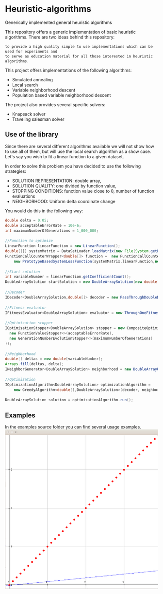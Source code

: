 # Heuristic-algorithms
Generically implemented general heuristic algorithms

This repository offers a generic implementation of basic heuristic algorithms. There are two ideas behind this repository:

    to provide a high quality simple to use implementations which can be used for experiments and
    to serve as education material for all those interested in heuristic algorithms.

This project offers implementations of the following algorithms:
* Simulated annealing
* Local search
* Variable neighborhood descent
* Population based variable neighborhood descent

The project also provides several specific solvers:
* Knapsack solver
* Traveling salesman solver

## Use of the library
Since there are several different algorithms available we will not show how to use all of them, but will use the local search algorithm as a show case.
Let's say you wish to fit a linear function to a given dataset. 

In order to solve this problem you have decided to use the following strategies:
* SOLUTION REPRESENTATION: double array,
* SOLUTION QUALITY: one divided by function value,
* STOPPING CONDITIONS: function value close to 0, number of function evaluations
* NEIGHBORHOOD: Uniform delta coordinate change

You would do this in the following way:
```java
double delta = 0.05;
double acceptableErrorRate = 10e-6;
int maximumNumberOfGenerations = 1_000_000;

//Function to optimize
LinearFunction linearFunction = new LinearFunction();
double[][] systemMatrix = DataSetLoader.loadMatrix(new File(System.getProperty("user.dir"),"data/algorithm-examples/linear-data.txt"));
FunctionCallCounterWrapper<double[]> function =  new FunctionCallCounterWrapper<double[]>(
    new PrototypeBasedSystemLossFunction(systemMatrix,linearFunction,new SquareErrorFunction()));		

//Start solution
int variableNumber = linearFunction.getCoefficientCount();
DoubleArraySolution startSolution = new DoubleArraySolution(new double[variableNumber]);

//Decoder
IDecoder<DoubleArraySolution,double[]> decoder = new PassThroughDoubleDecoder();

//Fitness evaluator
IFitnessEvaluator<DoubleArraySolution> evaluator = new ThroughOneFitnessEvaluator(new FunctionValueFitnessEvaluator());

//Optimization stopper
IOptimisationStopper<DoubleArraySolution> stopper = new CompositeOptimisationStopper<>(Arrays.asList(
  new FunctionValueStopper<>(acceptableErrorRate),
  new GenerationNumberEvolutionStopper<>(maximumNumberOfGenerations)
));

//Neighborhood
double[] deltas = new double[variableNumber];
Arrays.fill(deltas, delta);
INeighborGenerator<DoubleArraySolution> neighborhood = new DoubleArrayUnifNeighborhood(deltas);

//Optimization
IOptimizationAlgorithm<DoubleArraySolution> optimizationAlgorithm = 
    new GreedyAlgorithm<double[],DoubleArraySolution>(decoder, neighborhood, evaluator, stopper, function, startSolution);

DoubleArraySolution solution = optimizationAlgorithm.run();
```

## Examples
In the examples source folder you can find several usage examples.
![Example 1](images/linear.gif)
